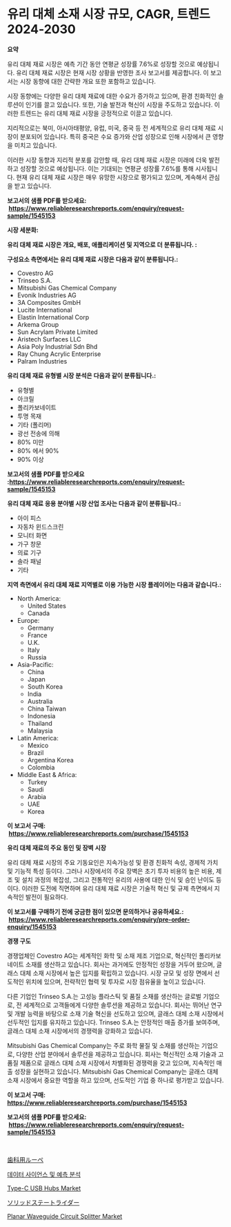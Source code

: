 <p><h1>유리 대체 소재 시장 규모, CAGR, 트렌드 2024-2030</h1></p><p><strong>요약</strong></p>
<p><p>유리 대체 재료 시장은 예측 기간 동안 연평균 성장률 7.6%로 성장할 것으로 예상됩니다. 유리 대체 재료 시장은 현재 시장 상황을 반영한 조사 보고서를 제공합니다. 이 보고서는 시장 동향에 대한 간략한 개요 또한 포함하고 있습니다. </p><p>시장 동향에는 다양한 유리 대체 재료에 대한 수요가 증가하고 있으며, 환경 친화적인 솔루션이 인기를 끌고 있습니다. 또한, 기술 발전과 혁신이 시장을 주도하고 있습니다. 이러한 트렌드는 유리 대체 재료 시장을 긍정적으로 이끌고 있습니다.</p><p>지리적으로는 북미, 아시아태평양, 유럽, 미국, 중국 등 전 세계적으로 유리 대체 재료 시장이 분포되어 있습니다. 특히 중국은 수요 증가와 산업 성장으로 인해 시장에서 큰 영향을 미치고 있습니다.</p><p>이러한 시장 동향과 지리적 분포를 감안할 때, 유리 대체 재료 시장은 미래에 더욱 발전하고 성장할 것으로 예상됩니다. 이는 기대되는 연평균 성장률 7.6%를 통해 시사됩니다. 현재 유리 대체 재료 시장은 매우 유망한 시장으로 평가되고 있으며, 계속해서 관심을 받고 있습니다.</p></p>
<p><strong>보고서의 샘플 PDF를 받으세요: &nbsp;<a href="https://www.reliableresearchreports.com/enquiry/request-sample/1545153">https://www.reliableresearchreports.com/enquiry/request-sample/1545153</a></strong></p>
<p><strong>시장 세분화:</strong></p>
<p><strong> 유리 대체 재료 시장은 개요, 배포, 애플리케이션 및 지역으로 더 분류됩니다. :</strong></p>
<p><strong>구성요소 측면에서는 유리 대체 재료 시장은 다음과 같이 분류됩니다.:</strong></p>
<p><ul><li>Covestro AG</li><li>Trinseo S.A.</li><li>Mitsubishi Gas Chemical Company</li><li>Evonik Industries AG</li><li>3A Composites GmbH</li><li>Lucite International</li><li>Elastin International Corp</li><li>Arkema Group</li><li>Sun Acrylam Private Limited</li><li>Aristech Surfaces LLC</li><li>Asia Poly Industrial Sdn Bhd</li><li>Ray Chung Acrylic Enterprise</li><li>Palram Industries</li></ul></p>
<p><strong> 유리 대체 재료 유형별 시장 분석은 다음과 같이 분류됩니다.:</strong></p>
<p><ul><li>유형별</li><li>아크릴</li><li>폴리카보네이트</li><li>투명 목재</li><li>기타 (폴리머)</li><li>광선 전송에 의해</li><li>80% 미만</li><li>80% 에서 90%</li><li>90% 이상</li></ul></p>
<p><strong>보고서의 샘플 PDF를 받으세요 :<a href="https://www.reliableresearchreports.com/enquiry/request-sample/1545153">https://www.reliableresearchreports.com/enquiry/request-sample/1545153</a></strong></p>
<p><strong> 유리 대체 재료 응용 분야별 시장 산업 조사는 다음과 같이 분류됩니다.:</strong></p>
<p><ul><li>아이 피스</li><li>자동차 윈드스크린</li><li>모니터 화면</li><li>가구 창문</li><li>의료 기구</li><li>솔라 패널</li><li>기타</li></ul></p>
<p><strong>지역 측면에서 유리 대체 재료 지역별로 이용 가능한 시장 플레이어는 다음과 같습니다.:</strong></p>
<p><ul>
    <li>
        North America:
        <ul>
            <li>United States</li>
            <li>Canada</li>
        </ul>
    </li>
    <li>
        Europe:
        <ul>
            <li>Germany</li>
            <li>France</li>
            <li>U.K.</li>
            <li>Italy</li>
            <li>Russia</li>
        </ul>
    </li>
    <li>
        Asia-Pacific:
        <ul>
            <li>China</li>
            <li>Japan</li>
            <li>South Korea</li>
            <li>India</li>
            <li>Australia</li>
            <li>China Taiwan</li>
            <li>Indonesia</li>
            <li>Thailand</li>
            <li>Malaysia</li>
        </ul>
    </li>
    <li>
        Latin America:
        <ul>
            <li>Mexico</li>
            <li>Brazil</li>
            <li>Argentina Korea</li>
            <li>Colombia</li>
        </ul>
    </li>
    <li>
        Middle East & Africa:
        <ul>
            <li>Turkey</li>
            <li>Saudi</li>
            <li>Arabia</li>
            <li>UAE</li>
            <li>Korea</li>
        </ul>
    </li>
    </ul></p>
<p><strong>이 보고서 구매: &nbsp;<a href="https://www.reliableresearchreports.com/purchase/1545153">https://www.reliableresearchreports.com/purchase/1545153</a></strong></p>
<p><strong>유리 대체 재료의 주요 동인 및 장벽 시장</strong></p>
<p><p>유리 대체 재료 시장의 주요 기동요인은 지속가능성 및 환경 친화적 속성, 경제적 가치 및 기능적 특성 등이다. 그러나 시장에서의 주요 장벽은 초기 투자 비용의 높은 비용, 제조 및 설치 과정의 복잡성, 그리고 전통적인 유리의 사용에 대한 인식 및 승인 난이도 등이다. 이러한 도전에 직면하며 유리 대체 재료 시장은 기술적 혁신 및 규제 측면에서 지속적인 발전이 필요하다.</p></p>
<p><strong>이 보고서를 구매하기 전에 궁금한 점이 있으면 문의하거나 공유하세요.: &nbsp;<a href="https://www.reliableresearchreports.com/enquiry/pre-order-enquiry/1545153">https://www.reliableresearchreports.com/enquiry/pre-order-enquiry/1545153</a></strong></p>
<p><strong>경쟁 구도</strong></p>
<p><p>경쟁업체인 Covestro AG는 세계적인 화학 및 소재 제조 기업으로, 혁신적인 폴리카보네이트 소재를 생산하고 있습니다. 회사는 과거에도 안정적인 성장을 거두어 왔으며, 글래스 대체 소재 시장에서 높은 입지를 확립하고 있습니다. 시장 규모 및 성장 면에서 선도적인 위치에 있으며, 전략적인 협력 및 투자로 시장 점유율을 높이고 있습니다.</p><p>다른 기업인 Trinseo S.A.는 고성능 플라스틱 및 품질 소재를 생산하는 글로벌 기업으로, 전 세계적으로 고객들에게 다양한 솔루션을 제공하고 있습니다. 회사는 뛰어난 연구 및 개발 능력을 바탕으로 소재 기술 혁신을 선도하고 있으며, 글래스 대체 소재 시장에서 선두적인 입지를 유지하고 있습니다. Trinseo S.A.는 안정적인 매출 증가를 보여주며, 글래스 대체 소재 시장에서의 경쟁력을 강화하고 있습니다.</p><p>Mitsubishi Gas Chemical Company는 주로 화학 물질 및 소재를 생산하는 기업으로, 다양한 산업 분야에서 솔루션을 제공하고 있습니다. 회사는 혁신적인 소재 기술과 고품질 제품으로 글래스 대체 소재 시장에서 차별화된 경쟁력을 갖고 있으며, 지속적인 매출 성장을 실현하고 있습니다. Mitsubishi Gas Chemical Company는 글래스 대체 소재 시장에서 중요한 역할을 하고 있으며, 선도적인 기업 중 하나로 평가받고 있습니다.</p></p>
<p><strong>이 보고서 구매: &nbsp; <a href="https://www.reliableresearchreports.com/purchase/1545153">https://www.reliableresearchreports.com/purchase/1545153</a></strong></p>
<p><strong>보고서의 샘플 PDF를 받으세요: &nbsp;<a href="https://www.reliableresearchreports.com/enquiry/request-sample/1545153">https://www.reliableresearchreports.com/enquiry/request-sample/1545153</a></strong><strong></strong></p>
<p>&nbsp;</p>
<p><p><a href="https://medium.com/@solomonbode85/%E3%83%87%E3%83%B3%E3%82%BF%E3%83%AB%E3%83%AB%E3%83%BC%E3%83%9A%E5%B8%82%E5%A0%B4%E3%81%AE%E8%A6%8F%E6%A8%A1%E3%81%A8%E5%B8%82%E5%A0%B4%E5%8B%95%E5%90%91-%E5%AE%8C%E5%85%A8%E3%81%AA%E6%A5%AD%E7%95%8C%E6%A6%82%E8%A6%81-2024%E5%B9%B4%E3%81%8B%E3%82%892031%E5%B9%B4-ef62b3478975">歯科用ルーペ</a></p><p><a href="https://github.com/vseigx30c9a1j/Market-Research-Report-List-1/blob/main/854735813180.md">데이터 사이언스 및 예측 분석</a></p><p><a href="https://github.com/marloy8/Market-Research-Report-List-3/blob/main/type-c-usb-hubs-market.md">Type-C USB Hubs Market</a></p><p><a href="https://medium.com/@jamiebertrgnaum3545/%E5%9B%BA%E4%BD%93%E3%82%B9%E3%83%86%E3%83%BC%E3%83%88lidar%E5%B8%82%E5%A0%B4%E3%81%AF-%E5%B8%82%E5%A0%B4%E3%82%B7%E3%82%A7%E3%82%A2-%E5%B8%82%E5%A0%B4%E3%83%88%E3%83%AC%E3%83%B3%E3%83%89-%E5%B8%82%E5%A0%B4%E6%88%90%E9%95%B7%E3%81%AB%E9%96%A2%E3%81%99%E3%82%8B%E6%83%85%E5%A0%B1%E3%82%92%E6%8F%90%E4%BE%9B%E3%81%97%E3%81%BE%E3%81%99-cf0658d102b7">ソリッドステートライダー</a></p><p><a href="https://github.com/WillieWoodard/Market-Research-Report-List-4/blob/main/planar-waveguide-circuit-splitter-market.md">Planar Waveguide Circuit Splitter Market</a></p></p>